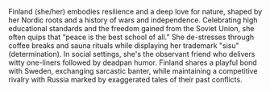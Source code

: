 Finland (she/her) embodies resilience and a deep love for nature, shaped by her Nordic roots and a history of wars and independence. Celebrating high educational standards and the freedom gained from the Soviet Union, she often quips that “peace is the best school of all.” She de-stresses through coffee breaks and sauna rituals while displaying her trademark "sisu" (determination). In social settings, she's the observant friend who delivers witty one-liners followed by deadpan humor. Finland shares a playful bond with Sweden, exchanging sarcastic banter, while maintaining a competitive rivalry with Russia marked by exaggerated tales of their past conflicts.
